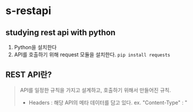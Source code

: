 # s-restapi
## studying rest api with python

1. Python을 설치한다
2. API를 호출하기 위해 request 모듈을 설치한다. `pip install requests`


## REST API란?
> API를 일정한 규칙을 가지고 설계하고, 호출하기 위해서 만들어진 규칙.<br>
> * Headers : 해당 API의 메타 데이터를 담고 있다. ex. "Content-Type" : "
